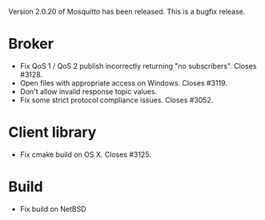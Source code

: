 <!--
.. title: Version 2.0.20 released.
.. slug: version-2-0-20-released
.. date: 2024-10-16 17:11:38 UTC+1
.. tags: Releases
.. category:
.. link:
.. description:
.. type: text
-->

Version 2.0.20 of Mosquitto has been released. This is a bugfix release.

# Broker
- Fix QoS 1 / QoS 2 publish incorrectly returning "no subscribers".
  Closes #3128.
- Open files with appropriate access on Windows. Closes #3119.
- Don't allow invalid response topic values.
- Fix some strict protocol compliance issues. Closes #3052.

# Client library
- Fix cmake build on OS X. Closes #3125.

# Build
- Fix build on NetBSD

[#3052]: https://github.com/eclipse/mosquitto/issues/3052
[#3119]: https://github.com/eclipse/mosquitto/issues/3119
[#3125]: https://github.com/eclipse/mosquitto/issues/3125
[#3128]: https://github.com/eclipse/mosquitto/issues/3128
